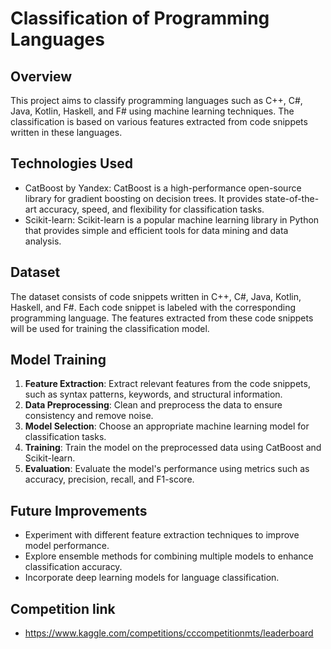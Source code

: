 # Classification of Programming Languages

## Overview
This project aims to classify programming languages such as C++, C#, Java, Kotlin, Haskell, and F# using machine learning techniques. The classification is based on various features extracted from code snippets written in these languages.

## Technologies Used
- CatBoost by Yandex: CatBoost is a high-performance open-source library for gradient boosting on decision trees. It provides state-of-the-art accuracy, speed, and flexibility for classification tasks.
- Scikit-learn: Scikit-learn is a popular machine learning library in Python that provides simple and efficient tools for data mining and data analysis.

## Dataset
The dataset consists of code snippets written in C++, C#, Java, Kotlin, Haskell, and F#. Each code snippet is labeled with the corresponding programming language. The features extracted from these code snippets will be used for training the classification model.

## Model Training
1. **Feature Extraction**: Extract relevant features from the code snippets, such as syntax patterns, keywords, and structural information.
2. **Data Preprocessing**: Clean and preprocess the data to ensure consistency and remove noise.
3. **Model Selection**: Choose an appropriate machine learning model for classification tasks.
4. **Training**: Train the model on the preprocessed data using CatBoost and Scikit-learn.
5. **Evaluation**: Evaluate the model's performance using metrics such as accuracy, precision, recall, and F1-score.

## Future Improvements
- Experiment with different feature extraction techniques to improve model performance.
- Explore ensemble methods for combining multiple models to enhance classification accuracy.
- Incorporate deep learning models for language classification.

## Competition link
- https://www.kaggle.com/competitions/cccompetitionmts/leaderboard
 
